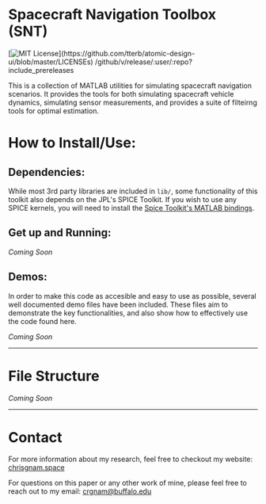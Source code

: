 # Spacecraft Navigation Toolbox (SNT)

[![MIT License](https://img.shields.io/apm/l/atomic-design-ui.svg?)](https://github.com/tterb/atomic-design-ui/blob/master/LICENSEs)
/github/v/release/:user/:repo?include_prereleases

This is a collection of MATLAB utilities for simulating spacecraft navigation scenarios.  It provides the tools for both simulating spacecraft vehicle dynamics, simulating sensor measurements, and provides a suite of filteirng tools for optimal estimation.

# How to Install/Use:
## Dependencies:
While most 3rd party libraries are included in `lib/`, some functionality of this toolkit also depends on the JPL's SPICE Toolkit.  If you wish to use any SPICE kernels, you will need to install the [Spice Toolkit's MATLAB bindings](https://naif.jpl.nasa.gov/naif/toolkit_MATLAB.html).

## Get up and Running:
*Coming Soon*

## Demos:
In order to make this code as accesible and easy to use as possible, several well documented demo files have been included.  These files aim to demonstrate the key functionalities, and also show how to effectively use the code found here.

*Coming Soon*

***
# File Structure
*Coming Soon*

***
# Contact
For more information about my research, feel free to checkout my website: [chrisgnam.space](https://www.chrisgnam.space)

For questions on this paper or any other work of mine, please feel free to reach out to my email: [crgnam@buffalo.edu](mailto:crgnam@buffalo.edu)
